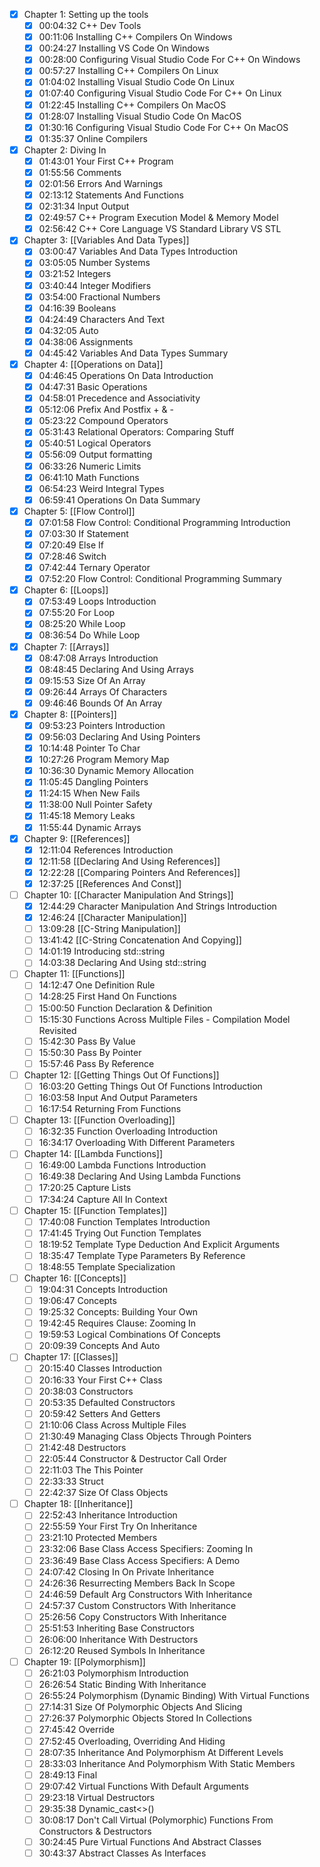 - [x] Chapter 1: Setting up the tools
	- [x] 00:04:32 C++ Dev Tools
	- [x] 00:11:06 Installing C++ Compilers On Windows
	- [x] 00:24:27 Installing VS Code On Windows
	- [x] 00:28:00 Configuring Visual Studio Code For C++ On Windows
	- [x] 00:57:27 Installing C++ Compilers On Linux
	- [x] 01:04:02 Installing Visual Studio Code On Linux
	- [x] 01:07:40 Configuring Visual Studio Code For C++ On Linux
	- [x] 01:22:45 Installing C++ Compilers On MacOS
	- [x] 01:28:07 Installing Visual Studio Code On MacOS
	- [x] 01:30:16 Configuring Visual Studio Code For C++ On MacOS
	- [x] 01:35:37 Online Compilers

- [x] Chapter 2: Diving In
	- [x] 01:43:01 Your First C++ Program
	- [x] 01:55:56 Comments
	- [x] 02:01:56 Errors And Warnings
	- [x] 02:13:12 Statements And Functions
	- [x] 02:31:34 Input Output
	- [x] 02:49:57 C++ Program Execution Model & Memory Model
	- [x] 02:56:42 C++ Core Language VS Standard Library VS STL

- [x] Chapter 3: [[Variables And Data Types]]
	- [x] 03:00:47 Variables And Data Types Introduction
	- [x] 03:05:05 Number Systems
	- [x] 03:21:52 Integers
	- [x] 03:40:44 Integer Modifiers
	- [x] 03:54:00 Fractional Numbers
	- [x] 04:16:39 Booleans
	- [x] 04:24:49 Characters And Text
	- [x] 04:32:05 Auto
	- [x] 04:38:06 Assignments
	- [x] 04:45:42 Variables And Data Types Summary

- [x] Chapter 4: [[Operations on Data]]
	- [x] 04:46:45 Operations On Data Introduction
	- [x] 04:47:31 Basic Operations
	- [x] 04:58:01 Precedence and Associativity
	- [x] 05:12:06 Prefix And Postfix + & -
	- [x] 05:23:22 Compound Operators
	- [x] 05:31:43 Relational Operators: Comparing Stuff
	- [x] 05:40:51 Logical Operators
	- [x] 05:56:09 Output formatting
	- [x] 06:33:26 Numeric Limits
	- [x] 06:41:10 Math Functions
	- [x] 06:54:23 Weird Integral Types
	- [x] 06:59:41 Operations On Data Summary

- [x] Chapter 5: [[Flow Control]]
	- [x] 07:01:58 Flow Control: Conditional Programming Introduction
	- [x] 07:03:30 If Statement
	- [x] 07:20:49 Else If
	- [x] 07:28:46 Switch
	- [x] 07:42:44 Ternary Operator
	- [x] 07:52:20 Flow Control: Conditional Programming Summary

- [x] Chapter 6: [[Loops]]
	- [x] 07:53:49 Loops Introduction
	- [x] 07:55:20 For Loop
	- [x] 08:25:20 While Loop
	- [x] 08:36:54 Do While Loop

- [x] Chapter 7: [[Arrays]]
	- [x] 08:47:08 Arrays Introduction
	- [x] 08:48:45 Declaring And Using Arrays
	- [x] 09:15:53 Size Of An Array
	- [x] 09:26:44 Arrays Of Characters
	- [x] 09:46:46 Bounds Of An Array

- [x] Chapter 8: [[Pointers]]
	- [x] 09:53:23 Pointers Introduction
	- [x] 09:56:03 Declaring And Using Pointers
	- [x] 10:14:48 Pointer To Char
	- [x] 10:27:26 Program Memory Map
	- [x] 10:36:30 Dynamic Memory Allocation
	- [x] 11:05:45 Dangling Pointers
	- [x] 11:24:15 When New Fails
	- [x] 11:38:00 Null Pointer Safety
	- [x] 11:45:18 Memory Leaks
	- [x] 11:55:44 Dynamic Arrays

- [x] Chapter 9: [[References]]
	- [x] 12:11:04 References Introduction
	- [x] 12:11:58 [[Declaring And Using References]]
	- [x] 12:22:28 [[Comparing Pointers And References]]
	- [x] 12:37:25 [[References And Const]]

- [ ] Chapter 10: [[Character Manipulation And Strings]]
	- [x] 12:44:29 Character Manipulation And Strings Introduction
	- [x] 12:46:24 [[Character Manipulation]]
	- [ ] 13:09:28 [[C-String Manipulation]]
	- [ ] 13:41:42 [[C-String Concatenation And Copying]]
	- [ ] 14:01:19 Introducing std::string
	- [ ] 14:03:38 Declaring And Using std::string

- [ ] Chapter 11: [[Functions]]
	- [ ] 14:12:47 One Definition Rule
	- [ ] 14:28:25 First Hand On Functions
	- [ ] 15:00:50 Function Declaration & Definition
	- [ ] 15:15:30 Functions Across Multiple Files - Compilation Model Revisited
	- [ ] 15:42:30 Pass By Value
	- [ ] 15:50:30 Pass By Pointer
	- [ ] 15:57:46 Pass By Reference

- [ ] Chapter 12: [[Getting Things Out Of Functions]]
	- [ ] 16:03:20 Getting Things Out Of Functions Introduction
	- [ ] 16:03:58 Input And Output Parameters
	- [ ] 16:17:54 Returning From Functions

- [ ] Chapter 13: [[Function Overloading]]
	- [ ] 16:32:35 Function Overloading Introduction
	- [ ] 16:34:17 Overloading With Different Parameters

- [ ] Chapter 14: [[Lambda Functions]]
	- [ ] 16:49:00 Lambda Functions Introduction
	- [ ] 16:49:38 Declaring And Using Lambda Functions
	- [ ] 17:20:25 Capture Lists
	- [ ] 17:34:24 Capture All In Context

- [ ] Chapter 15: [[Function Templates]]
	- [ ] 17:40:08 Function Templates Introduction
	- [ ] 17:41:45 Trying Out Function Templates
	- [ ] 18:19:52 Template Type Deduction And Explicit Arguments
	- [ ] 18:35:47 Template Type Parameters By Reference
	- [ ] 18:48:55 Template Specialization

- [ ] Chapter 16: [[Concepts]]
	- [ ] 19:04:31 Concepts Introduction
	- [ ] 19:06:47 Concepts
	- [ ] 19:25:32 Concepts: Building Your Own
	- [ ] 19:42:45 Requires Clause: Zooming In
	- [ ] 19:59:53 Logical Combinations Of Concepts
	- [ ] 20:09:39 Concepts And Auto

- [ ] Chapter 17: [[Classes]]
	- [ ] 20:15:40 Classes Introduction
	- [ ] 20:16:33 Your First C++ Class
	- [ ] 20:38:03 Constructors
	- [ ] 20:53:35 Defaulted Constructors
	- [ ] 20:59:42 Setters And Getters
	- [ ] 21:10:06 Class Across Multiple Files
	- [ ] 21:30:49 Managing Class Objects Through Pointers
	- [ ] 21:42:48 Destructors
	- [ ] 22:05:44 Constructor & Destructor Call Order
	- [ ] 22:11:03 The This Pointer
	- [ ] 22:33:33 Struct
	- [ ] 22:42:37 Size Of Class Objects

- [ ] Chapter 18: [[Inheritance]]
	- [ ] 22:52:43 Inheritance Introduction
	- [ ] 22:55:59 Your First Try On Inheritance
	- [ ] 23:21:10 Protected Members
	- [ ] 23:32:06 Base Class Access Specifiers: Zooming In
	- [ ] 23:36:49 Base Class Access Specifiers: A Demo
	- [ ] 24:07:42 Closing In On Private Inheritance
	- [ ] 24:26:36 Resurrecting Members Back In Scope
	- [ ] 24:46:59 Default Arg Constructors With Inheritance
	- [ ] 24:57:37 Custom Constructors With Inheritance
	- [ ] 25:26:56 Copy Constructors With Inheritance
	- [ ] 25:51:53 Inheriting Base Constructors
	- [ ] 26:06:00 Inheritance With Destructors
	- [ ] 26:12:20 Reused Symbols In Inheritance

- [ ] Chapter 19: [[Polymorphism]]
	- [ ] 26:21:03 Polymorphism Introduction
	- [ ] 26:26:54 Static Binding With Inheritance
	- [ ] 26:55:24 Polymorphism (Dynamic Binding) With Virtual Functions
	- [ ] 27:14:31 Size Of Polymorphic Objects And Slicing
	- [ ] 27:26:37 Polymorphic Objects Stored In Collections
	- [ ] 27:45:42 Override
	- [ ] 27:52:45 Overloading, Overriding And Hiding
	- [ ] 28:07:35 Inheritance And Polymorphism At Different Levels
	- [ ] 28:33:03 Inheritance And Polymorphism With Static Members
	- [ ] 28:49:13 Final
	- [ ] 29:07:42 Virtual Functions With Default Arguments
	- [ ] 29:23:18 Virtual Destructors
	- [ ] 29:35:38 Dynamic_cast<>()
	- [ ] 30:08:17 Don't Call Virtual (Polymorphic) Functions From Constructors & Destructors
	- [ ] 30:24:45 Pure Virtual Functions And Abstract Classes
	- [ ] 30:43:37 Abstract Classes As Interfaces